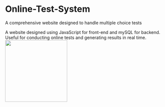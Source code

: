 # Online-Test-System
A comprehensive website designed to handle multiple choice tests 

A website designed using JavaScript for front-end and mySQL for backend. Useful for conducting online tests and generating results in real time.\
<img src="https://user-images.githubusercontent.com/25851171/66276012-55b6b180-e843-11e9-9521-94b9fde4325c.png" width="200">
